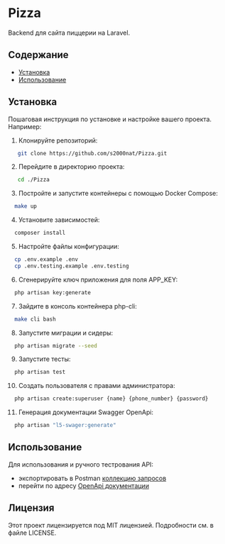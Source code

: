 # Pizza

Backend для сайта пиццерии на Laravel.

## Содержание

- [Установка](#установка)
- [Использование](#использование)

## Установка

Пошаговая инструкция по установке и настройке вашего проекта. Например:

1. Клонируйте репозиторий:

```bash
   git clone https://github.com/s2000nat/Pizza.git
```

2. Перейдите в директорию проекта:

```bash
   cd ./Pizza
   ```
3. Постройте и запустите контейнеры с помощью Docker Compose:

```bash
  make up 
```
4. Установите зависимостей:

```bash
  composer install
```
5. Настройте файлы конфигурации:

```bash
  cp .env.example .env
  cp .env.testing.example .env.testing
```
6. Сгенерируйте ключ приложения для поля APP_KEY:
```bash
  php artisan key:generate
```

7. Зайдите в консоль контейнера php-cli:

```bash
  make cli bash
```
8. Запустите миграции и сидеры:
```bash
  php artisan migrate --seed
``` 
9. Запустите тесты:
```bash
  php artisan test
```
10. Создать пользователя с правами администратора:

```bash
  php artisan create:superuser {name} {phone_number} {password}
```
11. Генерация документации Swagger OpenApi:
```bash
  php artisan "l5-swager:generate"
```

## Использование
Для использования и ручного тестрования API:

* экспортировать в Postman [коллекцию запросов](Pizza.postman_collection.json)
* перейти по адресу [OpenApi документации](http://127.0.0.1:8080/api/documentation)

## Лицензия
Этот проект лицензируется под MIT лицензией. Подробности см. в файле LICENSE.
